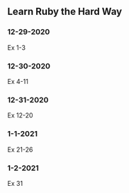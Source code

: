 ## Learn Ruby the Hard Way

### 12-29-2020
Ex 1-3

### 12-30-2020
Ex 4-11

### 12-31-2020
Ex 12-20

### 1-1-2021
Ex 21-26

### 1-2-2021
Ex 31